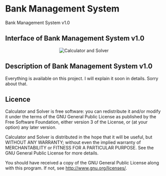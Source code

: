 # Bank Management System
Bank Management System v1.0

## Interface of Bank Management System v1.0
<p align="center">
 <img src="https://cloud.githubusercontent.com/assets/26347107/24815599/2a087442-1bef-11e7-9c9d-d3dc56e82946.PNG" alt="Calculator and Solver" />
</p>

## Description of Bank Management System v1.0
Everything is available on this project. I will explain it soon in details. Sorry about that.

## Licence
Calculator and Solver is free software: you can redistribute it and/or modify
it under the terms of the GNU General Public License as published by
the Free Software Foundation, either version 3 of the License, or
(at your option) any later version.

Calculator and Solver is distributed in the hope that it will be useful,
but WITHOUT ANY WARRANTY; without even the implied warranty of
MERCHANTABILITY or FITNESS FOR A PARTICULAR PURPOSE.  See the
GNU General Public License for more details.

You should have received a copy of the GNU General Public License
along with this program.  If not, see <http://www.gnu.org/licenses/>.
